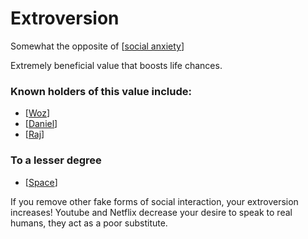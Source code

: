 # Extroversion

Somewhat the opposite of [[social anxiety]]

Extremely beneficial value that boosts life chances.

### Known holders of this value include:
- [[Woz]]
- [[Daniel]]
- [[Raj]]

### To a lesser degree 
- [[Space]]


If you remove other fake forms of social interaction, your extroversion increases! Youtube and Netflix decrease your desire to speak to real humans, they act as a poor substitute.

[//begin]: # "Autogenerated link references for markdown compatibility"
[social anxiety]: social-anxiety "Social Anxiety"
[Woz]: Woz "Woz"
[Daniel]: Daniel "Daniel"
[Raj]: Raj "Raj"
[Space]: Space "Space"
[//end]: # "Autogenerated link references"